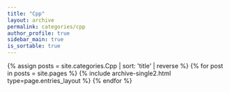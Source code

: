 ```yaml
---
title: "Cpp"
layout: archive
permalink: categories/cpp
author_profile: true
sidebar_main: true
is_sortable: true
---
```


{% assign posts = site.categories.Cpp | sort: 'title' | reverse %}
{% for post in posts = site.pages %} 
    {% include archive-single2.html type=page.entries_layout %}
{% endfor %}